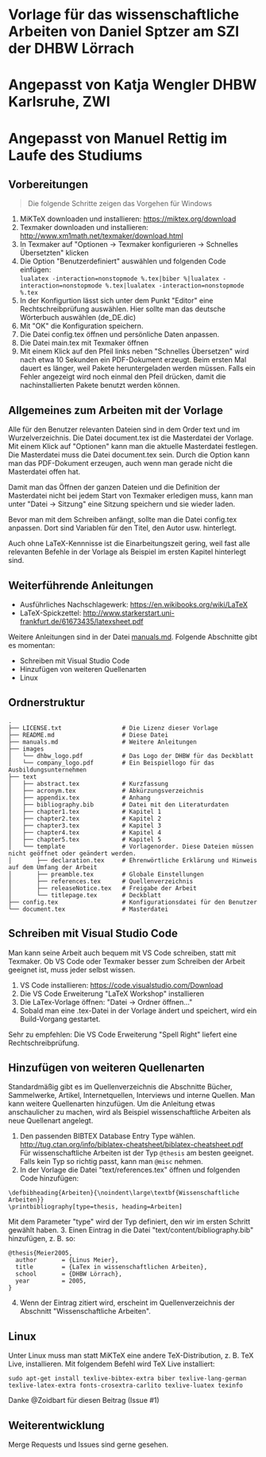 # Vorlage für das wissenschaftliche Arbeiten von Daniel Sptzer am SZI der DHBW Lörrach
# Angepasst von Katja  Wengler DHBW Karlsruhe, ZWI
# Angepasst von Manuel Rettig im Laufe des Studiums

## Vorbereitungen
> Die folgende Schritte zeigen das Vorgehen für Windows

1. MiKTeX downloaden und installieren: https://miktex.org/download
2. Texmaker downloaden und installieren: http://www.xm1math.net/texmaker/download.html
3. In Texmaker auf "Optionen -> Texmaker konfigurieren -> Schnelles Übersetzten" klicken
4. Die Option "Benutzerdefiniert" auswählen und folgenden Code einfügen: <br> ```lualatex -interaction=nonstopmode %.tex|biber %|lualatex -interaction=nonstopmode %.tex|lualatex -interaction=nonstopmode %.tex```
5. In der Konfigurtion lässt sich unter dem Punkt "Editor" eine Rechtschreibprüfung auswählen. Hier sollte man das deutsche Wörterbuch auswählen (de_DE.dic)
6. Mit "OK" die Konfiguration speichern.
7. Die Datei config.tex öffnen und persönliche Daten anpassen.
7. Die Datei main.tex mit Texmaker öffnen
8. Mit einem Klick auf den Pfeil links neben "Schnelles Übersetzen" wird nach etwa 10 Sekunden ein PDF-Dokument erzeugt. Beim ersten Mal dauert es länger, weil Pakete heruntergeladen werden müssen. Falls ein Fehler angezeigt wird noch einmal den Pfeil drücken, damit die nachinstallierten Pakete benutzt werden können.

## Allgemeines zum Arbeiten mit der Vorlage
Alle für den Benutzer relevanten Dateien sind in dem Order text und im Wurzelverzeichnis. 
Die Datei document.tex ist die Masterdatei der Vorlage. Mit einem Klick auf "Optionen" kann man die aktuelle Masterdatei festlegen. Die Masterdatei muss die Datei document.tex sein. Durch die Option kann man das PDF-Dokument erzeugen, auch wenn man gerade nicht die Masterdatei offen hat.

Damit man das Öffnen der ganzen Dateien und die Definition der Masterdatei nicht bei jedem Start von Texmaker erledigen muss, kann man unter "Datei -> Sitzung" eine Sitzung speichern und sie wieder laden.

Bevor man mit dem Schreiben anfängt, sollte man die Datei config.tex anpassen. Dort sind Variablen für den Titel, den Autor usw. hinterlegt.

Auch ohne LaTeX-Kennnisse ist die Einarbeitungszeit gering, weil fast alle relevanten Befehle in der Vorlage als Beispiel im ersten Kapitel hinterlegt sind.

## Weiterführende Anleitungen
- Ausführliches Nachschlagewerk: https://en.wikibooks.org/wiki/LaTeX
- LaTeX-Spickzettel: http://www.starkerstart.uni-frankfurt.de/61673435/latexsheet.pdf

Weitere Anleitungen sind in der Datei [manuals.md](https://gitlab.com/spitzerd/latex-vorlage-dhbw-loerrach-szi/blob/master/manuals.md).
Folgende Abschnitte gibt es momentan:
- Schreiben mit Visual Studio Code
- Hinzufügen von weiteren Quellenarten
- Linux

## Ordnerstruktur
```
.
├── LICENSE.txt                 # Die Lizenz dieser Vorlage
├── README.md                   # Diese Datei
├── manuals.md                  # Weitere Anleitungen
├── images
│   └── dhbw_logo.pdf           # Das Logo der DHBW für das Deckblatt
│   └── company_logo.pdf        # Ein Beispiellogo für das Ausbildungsunternehmen
├── text                        
│   ├── abstract.tex            # Kurzfassung
│   ├── acronym.tex             # Abkürzungsverzeichnis
│   ├── appendix.tex            # Anhang
│   ├── bibliography.bib        # Datei mit den Literaturdaten
│   ├── chapter1.tex            # Kapitel 1
│   ├── chapter2.tex            # Kapitel 2
│   ├── chapter3.tex            # Kapitel 3
│   ├── chapter4.tex            # Kapitel 4
│   ├── chapter5.tex            # Kapitel 5          
│   └── template                # Vorlagenorder. Diese Dateien müssen nicht geöffnet oder geändert werden.
│       ├── declaration.tex     # Ehrenwörtliche Erklärung und Hinweis auf dem Umfang der Arbeit
│       ├── preamble.tex        # Globale Einstellungen
│       ├── references.tex      # Quellenverzeichnis
│       ├── releaseNotice.tex   # Freigabe der Arbeit
│       └── titlepage.tex       # Deckblatt
├── config.tex                  # Konfigurationsdatei für den Benutzer
└── document.tex                # Masterdatei
```

## Schreiben mit Visual Studio Code
Man kann seine Arbeit auch bequem mit VS Code schreiben, statt mit Texmaker. Ob VS Code oder Texmaker besser zum Schreiben der Arbeit geeignet ist, muss jeder selbst wissen.

1. VS Code installieren: https://code.visualstudio.com/Download
2. Die VS Code Erweiterung "LaTeX Workshop" installieren
3. Die LaTex-Vorlage öffnen: "Datei -> Ordner öffnen..."
4. Sobald man eine .tex-Datei in der Vorlage ändert und speichert, wird ein Build-Vorgang gestartet.

Sehr zu empfehlen: Die VS Code Erweiterung "Spell Right" liefert eine Rechtschreibprüfung.

## Hinzufügen von weiteren Quellenarten
Standardmäßig gibt es im Quellenverzeichnis die Abschnitte Bücher, Sammelwerke, Artikel, Internetquellen, Interviews und interne Quellen. Man kann weitere Quellenarten hinzufügen.
Um die Anleitung etwas anschaulicher zu machen, wird als Beispiel wissenschaftliche Arbeiten als neue Quellenart angelegt.

1. Den passenden BIBTEX Database Entry Type wählen. <br> http://tug.ctan.org/info/biblatex-cheatsheet/biblatex-cheatsheet.pdf<br>
Für wissenschaftliche Arbeiten ist der Typ ```@thesis``` am besten geeignet. Falls kein Typ so richtig passt, kann man ```@misc``` nehmen.
2. In der Vorlage die Datei "text/references.tex" öffnen und folgenden Code hinzufügen:
```
\defbibheading{Arbeiten}{\noindent\large\textbf{Wissenschaftliche Arbeiten}} 
\printbibliography[type=thesis, heading=Arbeiten]
```
Mit dem Parameter "type" wird der Typ definiert, den wir im ersten Schritt gewählt haben.
3. Einen Eintrag in die Datei "text/content/bibliography.bib" hinzufügen, z. B. so:
```
@thesis{Meier2005,
  author       = {Linus Meier}, 
  title        = {LaTex in wissenschaftlichen Arbeiten},
  school       = {DHBW Lörrach},
  year         = 2005,
} 
```
4. Wenn der Eintrag zitiert wird, erscheint im Quellenverzeichnis der Abschnitt "Wissenschaftliche Arbeiten".

## Linux
Unter Linux muss man statt MiKTeX eine andere TeX-Distribution, z. B. TeX Live, installieren. Mit folgendem Befehl wird TeX Live installiert:
```
sudo apt-get install texlive-bibtex-extra biber texlive-lang-german texlive-latex-extra fonts-crosextra-carlito texlive-luatex texinfo
```
Danke @Zoidbart für diesen Beitrag (Issue #1)

## Weiterentwicklung
Merge Requests und Issues sind gerne gesehen.
